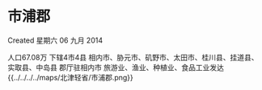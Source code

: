 <!-- Content-Type: text/x-zim-wiki
Wiki-Format: zim 0.4
Creation-Date: 2014-09-06T18:40:04+08:00 -->

# 市浦郡
Created 星期六 06 九月 2014

人口67.08万
下辖4市4县
相内市、胁元市、矶野市、太田市、桂川县、挂道县、实取县、中岛县
郡厅驻相内市
旅游业、渔业、种植业、食品工业发达
{{../../../../maps/北津轻省/市浦郡.png}}
